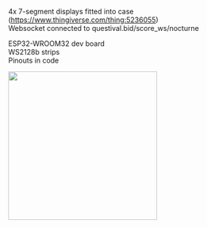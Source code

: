 4x 7-segment displays fitted into case (https://www.thingiverse.com/thing:5236055)  
Websocket connected to questival.bid/score_ws/nocturne  

ESP32-WROOM32 dev board  
WS2128b strips  
Pinouts in code  

<img src="https://github.com/user-attachments/assets/dc7d77b1-3500-43bc-b302-453b3dd8c839" width="300">

